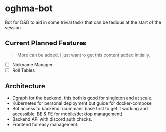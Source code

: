 # oghma-bot

Bot for D&amp;D to aid in some trivial tasks that can be tedious at the start of the session

## Current Planned Features

> More can be added, i just want to get this content added initially. 

- [ ] Nickname Manager
- [ ] Roll Tables

## Architecture

- Dgraph for the backend, this both is good for singleton and at scale. 
- Kubernetes for personal deployment but guide for docker-compose
- Bot access to backend. (command base first to get it working and accessible. BE & FE for mobile/desktop management)
- Backend APi with discord auth checks.  
- Frontend for easy management.
